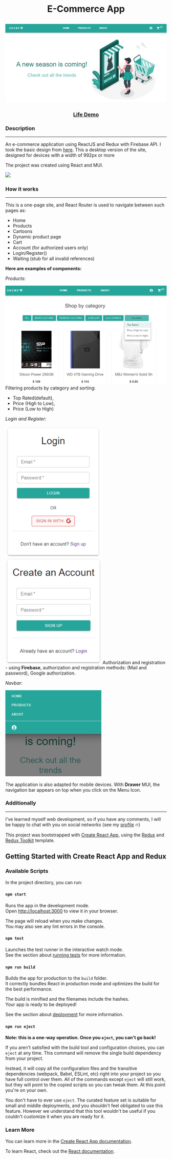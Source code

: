 <h1 align="center">E-Commerce App</h1>
<h2 align="center">
<img src="public/README_img/Main.png">
</h2>

<h3 align="center">
    <a href="https://e-commerceeeee.netlify.app/" target="_blank">Life Demo</a>
</h3>

### Description

---

An e-commerce application using ReactJS and Redux with Firebase API. I took the basic design from <a href="https://www.behance.net/gallery/93925195/NETFLIX-REDESIGN-UXUI-Movies-TV-Series">here</a>.
This a desktop version of the site, designed for devices with a width of 992px or more

The project was created using React and MUI.

<p><img src="https://img.shields.io/github/languages/top/liyakot/e-commerce-App?color=turquoise"></p>

### How it works

---

This is a one-page site, and React Router is used to navigate between such pages as:

- Home
- Products
- Cartoons
- Dynamic product page
- Cart
- Account (for authorized users only)
- Login/Register()
- Waiting (stub for all invalid references)

**Here are examples of components:**

_<p>Products:</p>_
<img width="600px" src="public/README_img/Products.png">
Filtering products by category and sorting:

- Top Rated(default),
- Price (High to Low),
- Price (Low to High)

_<p>Login and Register:</p>_
<img width="300px" src="public/README_img/Login.png">
<img width="300px" src="public/README_img/Register.png">
Authorization and registration - using **Firebase**, authorization and registration methods: (Mail and password), Google authorization.

_<p>Navbar:</p>_
<img width="300px" src="public/README_img/Navbar.png">

The application is also adapted for mobile devices. With **Drawer** MUI, the navigation bar appears on top when you click on the Menu Icon.

### Additionally

---

I've learned myself web development, so if you have any comments, I will be happy to chat with you on social networks (see my <a href="https://github.com/liyakot">profile</a> :fire:)

This project was bootstrapped with [Create React App](https://github.com/facebook/create-react-app), using the [Redux](https://redux.js.org/) and [Redux Toolkit](https://redux-toolkit.js.org/) template.

## Getting Started with Create React App and Redux

### Available Scripts

In the project directory, you can run:

#### `npm start`

Runs the app in the development mode.\
Open [http://localhost:3000](http://localhost:3000) to view it in your browser.

The page will reload when you make changes.\
You may also see any lint errors in the console.

#### `npm test`

Launches the test runner in the interactive watch mode.\
See the section about [running tests](https://facebook.github.io/create-react-app/docs/running-tests) for more information.

#### `npm run build`

Builds the app for production to the `build` folder.\
It correctly bundles React in production mode and optimizes the build for the best performance.

The build is minified and the filenames include the hashes.\
Your app is ready to be deployed!

See the section about [deployment](https://facebook.github.io/create-react-app/docs/deployment) for more information.

#### `npm run eject`

**Note: this is a one-way operation. Once you `eject`, you can't go back!**

If you aren't satisfied with the build tool and configuration choices, you can `eject` at any time. This command will remove the single build dependency from your project.

Instead, it will copy all the configuration files and the transitive dependencies (webpack, Babel, ESLint, etc) right into your project so you have full control over them. All of the commands except `eject` will still work, but they will point to the copied scripts so you can tweak them. At this point you're on your own.

You don't have to ever use `eject`. The curated feature set is suitable for small and middle deployments, and you shouldn't feel obligated to use this feature. However we understand that this tool wouldn't be useful if you couldn't customize it when you are ready for it.

### Learn More

You can learn more in the [Create React App documentation](https://facebook.github.io/create-react-app/docs/getting-started).

To learn React, check out the [React documentation](https://reactjs.org/).
